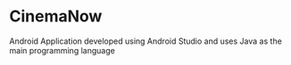 # CinemaNow
Android Application developed using Android Studio and uses Java as the main programming language

